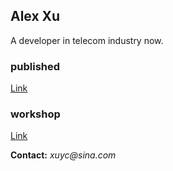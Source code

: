 ## Alex Xu
A developer in telecom industry now.


### published
[Link](published) 

### workshop
[Link](workshop) 


**Contact:**  _xuyc@sina.com_ 

